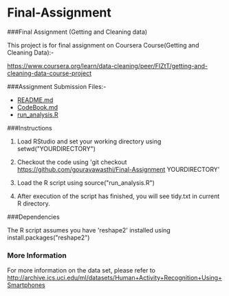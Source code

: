 # Final-Assignment
###Final Assignment (Getting and Cleaning data)


This project is for final assignment on Coursera Course(Getting and Cleaning Data):-


 https://www.coursera.org/learn/data-cleaning/peer/FIZtT/getting-and-cleaning-data-course-project 


###Assignment Submission Files:-

* [README.md](https://github.com/gouravawasthi/Final-Assignment/blob/master/README.md) 
* [CodeBook.md](https://github.com/gouravawasthi/Final-Assignment/blob/master/Code%20Book.md)
* [run_analysis.R](https://github.com/gouravawasthi/Final-Assignment/blob/master/run_analysis.R)


###Instructions

1. Load RStudio and set your working directory using setwd("YOURDIRECTORY")

2. Checkout the code using 'git checkout https://github.com/gouravawasthi/Final-Assignment YOURDIRECTORY'

3. Load the R script using source("run_analysis.R")

4. After execution of the script has finished, you will see tidy.txt in current R directory.

###Dependencies

The R script assumes you have 'reshape2' installed using install.packages("reshape2")


### More Information

For more information on the data set, please refer to http://archive.ics.uci.edu/ml/datasets/Human+Activity+Recognition+Using+Smartphones
